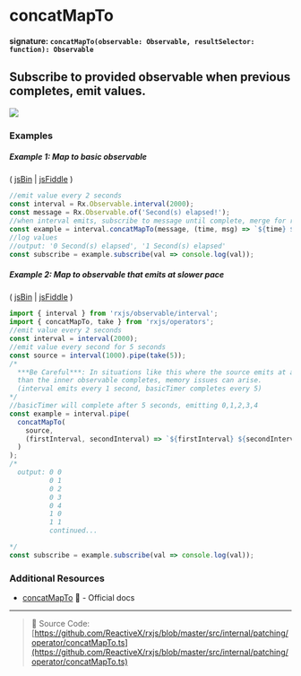 # concatMapTo

#### signature: `concatMapTo(observable: Observable, resultSelector: function): Observable`

## Subscribe to provided observable when previous completes, emit values.

<div class="ua-ad"><a href="https://ultimateangular.com/?ref=76683_kee7y7vk"><img src="https://ultimateangular.com/assets/img/banners/ua-leader.svg"></a></div>

### Examples

##### Example 1: Map to basic observable

( [jsBin](http://jsbin.com/telovuhupa/1/edit?js,console) |
[jsFiddle](https://jsfiddle.net/btroncone/La0bam0u/) )

```js
//emit value every 2 seconds
const interval = Rx.Observable.interval(2000);
const message = Rx.Observable.of('Second(s) elapsed!');
//when interval emits, subscribe to message until complete, merge for result
const example = interval.concatMapTo(message, (time, msg) => `${time} ${msg}`);
//log values
//output: '0 Second(s) elapsed', '1 Second(s) elapsed'
const subscribe = example.subscribe(val => console.log(val));
```

##### Example 2: Map to observable that emits at slower pace

( [jsBin](http://jsbin.com/fogefebisu/1/edit?js,console) |
[jsFiddle](https://jsfiddle.net/btroncone/s19wtscb/) )

```js
import { interval } from 'rxjs/observable/interval';
import { concatMapTo, take } from 'rxjs/operators';
//emit value every 2 seconds
const interval = interval(2000);
//emit value every second for 5 seconds
const source = interval(1000).pipe(take(5));
/*
  ***Be Careful***: In situations like this where the source emits at a faster pace
  than the inner observable completes, memory issues can arise.
  (interval emits every 1 second, basicTimer completes every 5)
*/
//basicTimer will complete after 5 seconds, emitting 0,1,2,3,4
const example = interval.pipe(
  concatMapTo(
    source,
    (firstInterval, secondInterval) => `${firstInterval} ${secondInterval}`
  )
);
/*
  output: 0 0
          0 1
          0 2
          0 3
          0 4
          1 0
          1 1
          continued...

*/
const subscribe = example.subscribe(val => console.log(val));
```

### Additional Resources

* [concatMapTo](http://reactivex.io/rxjs/class/es6/Observable.js~Observable.html#instance-method-concatMapTo)
  :newspaper: - Official docs

---

> :file_folder: Source Code:
> [https://github.com/ReactiveX/rxjs/blob/master/src/internal/patching/operator/concatMapTo.ts](https://github.com/ReactiveX/rxjs/blob/master/src/internal/patching/operator/concatMapTo.ts)
